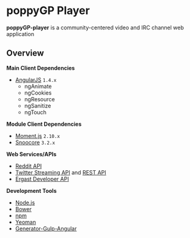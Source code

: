poppyGP Player
==============

__poppyGP-player__ is a community-centered video and IRC channel web application



Overview
--------

__Main Client Dependencies__

 * [AngularJS][angular] `1.4.x`
   * ngAnimate
   * ngCookies
   * ngResource
   * ngSanitize
   * ngTouch

__Module Client Dependencies__

 * [Moment.js][moment] `2.10.x`
 * [Snoocore][snoocore] `3.2.x`

__Web Services/APIs__

 * [Reddit API][reddit]
 * [Twitter Streaming API][twitter-stream] and [REST API][twitter-rest]
 * [Ergast Developer API][ergast]

__Development Tools__

 * [Node.js][nodejs]
 * [Bower][bower]
 * [npm][npm]
 * [Yeoman][yeoman]
 * [Generator-Gulp-Angular][yo-gulp-ng]


[angular]://angularjs.org
[moment]://momentjs.com
[snoocore]://snoocore.readme.io

[ergast]://ergast.com/mrd/
[reddit]://reddit.com/dev/api
[twitter-stream]://dev.twitter.com/streaming/userstreams
[twitter-rest]://dev.twitter.com/rest/reference/get/statuses/user_timeline

[yeoman]://yeoman.io
[yo-gulp-ng]://github.com/Swiip/generator-gulp-angular/
[bower]://bower.io
[nodejs]://nodejs.org
[npm]://npmjs.com
[gulpjs]://gulpjs.com

[aws]://aws.amazon.com
[firebase]://firebase.com

